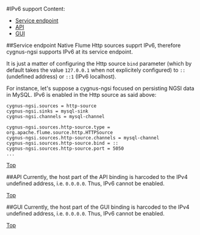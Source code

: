 #<a name="top"></a>IPv6 support
Content:

* [Service endpoint](#section1)
* [API](#section2)
* [GUI](#section3)

##<a name="section1"></a>Service endpoint 
Native Flume Http sources supprt IPv6, therefore cygnus-ngsi supports IPv6 at its service endpoint.

It is just a matter of configuring the Http source `bind` parameter (which by default takes the value `127.0.0.1` when not explicitely configured) to `::` (undefined address) or `::1` (IPv6 localhost).

For instance, let's suppose a cygnus-ngsi focused on persisting NGSI data in MySQL. IPv6 is enabled in the Http source as said above:

```
cygnus-ngsi.sources = http-source
cygnus-ngsi.sinks = mysql-sink
cygnus-ngsi.channels = mysql-channel

cygnus-ngsi.sources.http-source.type = org.apache.flume.source.http.HTTPSource
cygnus-ngsi.sources.http-source.channels = mysql-channel
cygnus-ngsi.sources.http-source.bind = ::
cygnus-ngsi.sources.http-source.port = 5050
...
```

[Top](#top)

##<a name="section2"></a>API
Currently, the host part of the API binding is harcoded to the IPv4 undefined address, i.e. `0.0.0.0`. Thus, IPv6 cannot be enabled.

[Top](#top)

##<a name="section3"></a>GUI
Currently, the host part of the GUI binding is harcoded to the IPv4 undefined address, i.e. `0.0.0.0`. Thus, IPv6 cannot be enabled.

[Top](#top)